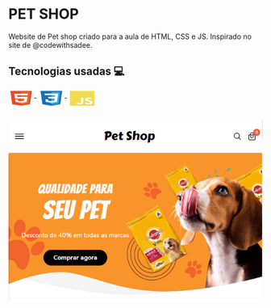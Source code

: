 # PET SHOP
Website de Pet shop criado para a aula de HTML, CSS e JS. Inspirado no site de @codewithsadee.

## Tecnologias usadas :computer:
<div style="display: inline_block">
 <img align="center" alt="Lops-HTML" height="30" width="50" src="https://raw.githubusercontent.com/devicons/devicon/master/icons/html5/html5-original.svg">-
 <img align="center" alt="Lops-CSS" height="30" width="50" src="https://raw.githubusercontent.com/devicons/devicon/master/icons/css3/css3-original.svg">-
 <img align="center" alt="Lops-Js" height="30" width="50" src="https://raw.githubusercontent.com/devicons/devicon/master/icons/javascript/javascript-plain.svg">
</div> 

##
<p align="center">
  <img src="https://github.com/TalitaLops/PET_SHOP/blob/main/site.png?raw=true">
</p>
